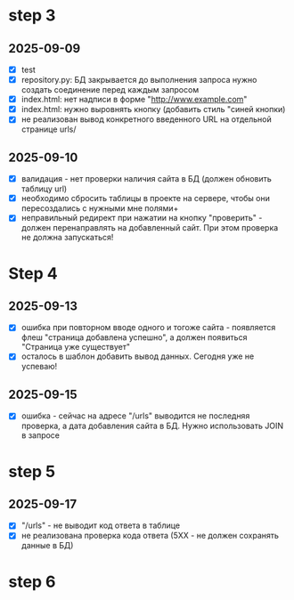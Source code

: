 # step 3
## 2025-09-09
- [x] test
- [x] repository.py: БД закрывается до выполнения запроса нужно создать cоединение перед каждым запросом
- [x] index.html: нет надписи в форме "http://www.example.com"
- [x] index.html: нужно выровнять кнопку (добавить стиль "синей кнопки)
- [x] не реализован вывод конкретного введенного URL на отдельной странице urls/<id>
## 2025-09-10 
- [x] валидация - нет проверки наличия сайта в БД (должен обновить таблицу url)
- [x] необходимо сбросить таблицы в проекте на сервере, чтобы они пересоздались с нужными мне полями+
- [x] неправильный редирект при нажатии на кнопку "проверить" - должен перенаправлять на добавленный сайт. При этом проверка не должна запускаться!
# Step 4
## 2025-09-13
- [x] ошибка при повторном вводе одного и тогоже сайта - появляется флеш "страница добавлена успешно", а должен появиться "Страница уже существует"
- [x] осталось в шаблон добавить вывод данных. Сегодня уже не успеваю!
## 2025-09-15
- [x] ошибка - сейчас на адресе "/urls" выводится не последняя проверка, а дата добавления сайта в БД. Нужно использовать JOIN в запросе
# step 5
## 2025-09-17
- [x] "/urls" - не выводит код ответа в таблице
- [x] не реализована проверка кода ответа (5ХХ - не должен сохранять данные в БД)
# step 6
